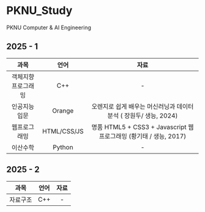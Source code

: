 # PKNU_Study
PKNU Computer &amp; AI Engineering

## 2025 - 1

|과목|언어|자료|
|:--:|:--:|:--:|
객체지향프로그래밍|C++|-
인공지능입문|Orange|오렌지로 쉽게 배우는 머신러닝과 데이터 분석 ( 장원두/ 생능, 2024)
웹프로그래밍|HTML/CSS/JS|명품 HTML5 + CSS3 + Javascript 웹 프로그래밍 (황기태 / 생능, 2017)
이산수학|Python|-

## 2025 - 2

|과목|언어|자료|
|:--:|:--:|:--:|
자료구조|C++|-